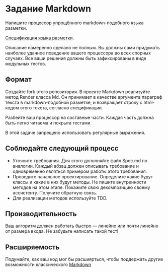 # Задание Markdown 

Напишите процессор упрощённого markdown-подобного языка разметки.

[Спецификация языка разметки](Spec.md).

Описание намеренно сделано не полным.
Вы должны сами придумать наиболее удачное поведение вашего процессора во всех спорных случаях.
Все ваши решения должны быть зафиксированы в виде модульных тестов.

## Формат

Создайте fork этого репозитория. В проекте Markdown реализуйте метод Render класса Md. Он принимает в качестве аргумента параграф текста в markdown-подобной разметке, и возвращает строку с html-кодом этого текста, согласно спецификации.

Разбейте ваш процессор на составные части. Каждая часть должна быть легко читаема и покрыта тестами.

В этой задаче запрещено использовать регулярные выражения.

## Соблюдайте следующий процесс

* Уточните требования. Для этого дополняйте файл Spec.md по аналогии. 
Каждый абзац должен описывать требование и одновременно являться примером работы этого требования.
* Проведите начальное проектирование. Определите какие будут классы и какие в них будут методы. 
Не пишите внутренности методов на этом этапе. Покажите свою декомпозицию своему ассистенту. Получите обратную связь.
* Для реализации методов используйте TDD.

## Производительность

Ваш алгоритм должен работать быстро — линейно или почти линейно от размера входа. Не забудьте написать такой тест!

## Расширяемость

Подумайте, как ваш код мог бы расшиярться, чтобы поддержать другие возможности классического [Markdown](https://daringfireball.net/projects/markdown/syntax)
